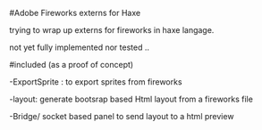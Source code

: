 
#Adobe Fireworks externs for Haxe

trying to wrap up externs for fireworks in haxe langage.

not yet fully implemented nor tested ..


#included 
(as a proof of concept)

-ExportSprite : 
to export sprites from fireworks

-layout:
generate bootsrap based Html layout from a fireworks file

-Bridge/
socket based panel to send layout to a html preview 